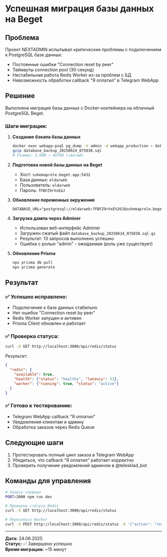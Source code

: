 # Успешная миграция базы данных на Beget

## Проблема
Проект NEXTADMIN испытывал критические проблемы с подключением к PostgreSQL базе данных:
- Постоянные ошибки "Connection reset by peer" 
- Таймауты connection pool (30 секунд)
- Нестабильная работа Redis Worker из-за проблем с БД
- Невозможность обработки callback "Я оплатил" в Telegram WebApp

## Решение
Выполнена миграция базы данных с Docker-контейнера на облачный PostgreSQL Beget.

### Шаги миграции:

1. **Создание бэкапа базы данных**
   ```bash
   docker exec webapp-psql pg_dump -U admin -d webapp_production > database_backup_20250624_075038.sql
   gzip database_backup_20250624_075038.sql
   # Размер: 3.6MB → 407KB (сжатый)
   ```

2. **Подготовка новой базы данных на Beget**
   - Хост: `suhemaprole.beget.app:5432`
   - База данных: `eldarweb`
   - Пользователь: `eldarweb`
   - Пароль: `fFBFZ9rVxE&J`

3. **Обновление переменных окружения**
   ```env
   DATABASE_URL="postgresql://eldarweb:fFBFZ9rVxE%26J@suhemaprole.beget.app:5432/eldarweb"
   ```

4. **Загрузка дампа через Adminer**
   - Использован веб-интерфейс Adminer
   - Загружен сжатый файл `database_backup_20250624_075038.sql.gz`
   - Результат: 13 запросов выполнено успешно
   - Ошибка с ролью "admin" - ожидаемая (роль уже существует)

5. **Обновление Prisma**
   ```bash
   npx prisma db pull
   npx prisma generate
   ```

## Результат

### ✅ Успешно исправлено:
- Подключение к базе данных стабильно
- Нет ошибок "Connection reset by peer"
- Redis Worker запущен и активен
- Prisma Client обновлен и работает

### ✅ Проверка статуса:
```bash
curl -X GET http://localhost:3000/api/redis/status
```
Результат:
```json
{
  "redis": {
    "available": true,
    "health": {"status": "healthy", "latency": 53},
    "worker": {"running": true, "status": "active"}
  }
}
```

### ✅ Готово к тестированию:
- Telegram WebApp callback "Я оплатил"
- Уведомления клиентам и админу
- Обработка заказов через Redis Queue

## Следующие шаги
1. Протестировать полный цикл заказа в Telegram WebApp
2. Убедиться, что callback "Я оплатил" работает корректно
3. Проверить получение уведомлений админом в @telesklad_bot

## Команды для управления
```bash
# Запуск сервера
PORT=3000 npm run dev

# Проверка статуса Redis
curl -X GET http://localhost:3000/api/redis/status

# Перезапуск Worker
curl -X POST http://localhost:3000/api/redis/status -d '{"action": "restart_worker"}'
```

---
**Дата:** 24.06.2025  
**Статус:** ✅ Завершено успешно  
**Время миграции:** ~15 минут 